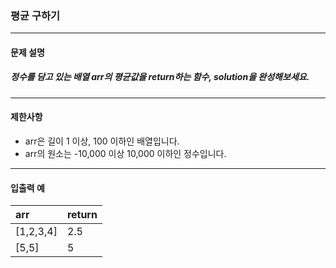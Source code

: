 ### 평균 구하기

***

#### 문제 설명
##### 정수를 담고 있는 배열 arr의 평균값을 return하는 함수, solution을 완성해보세요.

***

#### 제한사항
* arr은 길이 1 이상, 100 이하인 배열입니다.
* arr의 원소는 -10,000 이상 10,000 이하인 정수입니다.

***

#### 입출력 예
arr      |	return|
|:--     |:--
[1,2,3,4]|	2.5   |
[5,5]    |	5     |
